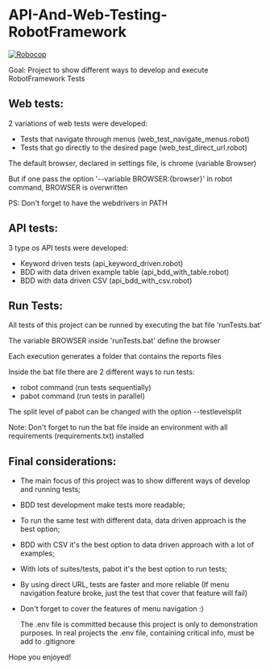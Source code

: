 # API-And-Web-Testing-RobotFramework

[![Robocop](https://github.com/Jmateusribeiro/RobotFramework_Project/actions/workflows/robocop.yml/badge.svg)](https://github.com/Jmateusribeiro/RobotFramework_Project/actions/workflows/robocop.yml)

Goal: Project to show different ways to develop and execute RobotFramework Tests


## Web tests:

2 variations of web tests were developed:
- Tests that navigate through menus (web_test_navigate_menus.robot)
- Tests that go directly to the desired page (web_test_direct_url.robot)

The default browser, declared in settings file, is chrome (variable Browser)

But if one pass the option '--variable BROWSER:{browser}' in robot command, BROWSER is overwritten

PS: Don't forget to have the webdrivers in PATH


## API tests:
    
3 type os API tests were developed: 
- Keyword driven tests (api_keyword_driven.robot)
- BDD with data driven example table (api_bdd_with_table.robot)
- BDD with data driven CSV (api_bdd_with_csv.robot)


## Run Tests:

All tests of this project can be runned by executing the bat file 'runTests.bat'

The variable BROWSER inside 'runTests.bat' define the browser

Each execution generates a folder that contains the reports files

Inside the bat file there are 2 different ways to run tests:
- robot command (run tests sequentially)
- pabot command (run tests in parallel)

The split level of pabot can be changed with the option --testlevelsplit

Note: Don't forget to run the bat file inside an environment with all requirements (requirements.txt) installed
    
    
    
## Final considerations:

- The main focus of this project was to show different ways of develop and running tests;
- BDD test development make tests more readable;
- To run the same test with different data, data driven approach is the best option;
- BDD with CSV it's the best option to data driven approach with a lot of examples;
- With lots of suites/tests, pabot it's the best option to run tests;
- By using direct URL, tests are faster and more reliable (If menu navigation feature broke, 
just the test that cover that feature will fail)
- Don't forget to cover the features of menu navigation :)

    The .env file is committed because this project is only to demonstration purposes.
    In real projects the .env file, containing critical info, must be add to .gitignore


Hope you enjoyed!


    

